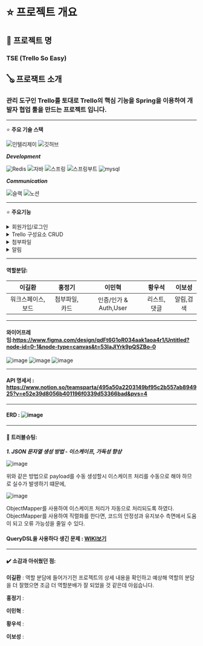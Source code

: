 # ⭐ 프로젝트 개요 

## 🧾 **프로젝트 명**

### TSE (Trello So Easy)

## 🪕 **프로잭트 소개**

### 관리 도구인 Trello를 토대로 Trello의 핵심 기능을 Spring을 이용하여 개발자 협업 툴을 만드는 프로젝트 입니다.
---

⭐ **주요 기술 스택**

![인텔리제이](https://img.shields.io/badge/IntelliJ_IDEA-000000.svg?style=for-the-badge&logo=intellij-idea&logoColor=white)
![깃허브](https://img.shields.io/badge/GitHub-100000?style=for-the-badge&logo=github&logoColor=white)

***Development***
    
![Redis](https://img.shields.io/badge/Redis-DC382D?style=for-the-badge&logo=redis&logoColor=white)
![자바](https://img.shields.io/badge/Java-ED8B00?style=for-the-badge&logo=openjdk&logoColor=white)
![스프링](https://img.shields.io/badge/Spring-6DB33F?style=for-the-badge&logo=spring&logoColor=white)
![스프링부트](https://img.shields.io/badge/Spring-6DB33F?style=for-the-badge&logo=springboot&logoColor=white)
![mysql](https://img.shields.io/badge/MySQL-00000F?style=for-the-badge&logo=mysql&logoColor=white) <p>
***Communication***

![슬랙](https://img.shields.io/badge/Slack-4A154B?style=for-the-badge&logo=slack&logoColor=white)
![노션](https://img.shields.io/badge/Notion-000000?style=for-the-badge&logo=notion&logoColor=white)

---

⭐ **주요기능**

<details>
<summary>회원가입/로그인</summary>

* 회원가입
* 회원 정보 수정
* 회원 탈퇴
* 멤버 등록
* 유저 권한/멤버 역할: 유저의 권한을 USER/ADMIN 으로 나누어 ADMIN 만 워크스페이스를 생성할 수 있게 구현했고,
  워크스페이스 내부에서는 멤버역할을 설정해
  (USER:읽기 전용/ADMIN:워크스페이스 삭제 제외 모든기능 사용가능/OWNER:워크스페이스를 생성한 사람으로 이 사람만 워크스페이스 삭제가 가능하고 OWNER는 워크스페이스 내에서 한명만 가능)
  멤버역할과 유저 권한을 구현 했습니다.

* 

</details>

<details>
<summary>Trello 구성요소 CRUD</summary>

* 워크스페이스 생성 : 권한이 있는 유저만 워크스페이스 생성 및 삭제가 가능하다.
* 워크스페이스 삭제 : 권한이 있는 유저만 워크스페이스 생성 및 삭제가 가능하다.
* 보드 생성 : 보드를 생성해 리스트와 카드를 생성 할 수 있습니다.
* 보드 닫기 : 보드를 닫아 아카이브 기능을 사용할 수 있습니다 업데이트 불가
* 보드 닫기취소 : 보드를 닫는 작업을 취소할 수 있습니다
* 보드 조회하기 : 보드에 존재하는 리스트와 그 하위에 존재하는 카드를 리스트로 확인 할 수 있습니다.
* 리스트 생성 : 리스트를 생성해 하위에 카드를 작성할 수 있고 순서를 변경할 수 있습니다.
* 카드 기능 : 리스트에 카드를 생성해 내용,첨부파일,댓글을 작성하고 이모지를 달 수 있습니다. 카드의 순서를 변경할 때 업데이트 쿼리를 사용해 데이터베이스의 쿼리 수를 최소화 했습니다.
* 댓글 달기 : 카드에 댓글을 생성하고 삭제 할 수 있습니다.
* 이모지 달기 : 댓글에 이모지를 달고 삭제 할 수 있습니다.

</details>

<details>
<summary>첨부파일</summary>

* ## AWS를 이용한 첨부파일 저장
* AWS S3는 안정적이고 확장 가능한 클라우드 스토리지 서비스이다.
* 대용량 데이터를 쉽게 저장하고 관리할 수 있으며, 높은 가용성과 보안성 덕분에 많은 기업에서 파일 저장소로 사용한다.

* ## AWS 장 · 단점

### 장점

확장성: 사용량이 증가해도 성능 저하 없이 확장이 가능하다.  
가용성: S3는 높은 가용성을 제공하며, 데이터를 안전하게 백업하고 보관할 수 있다.  
비용 효율성: 사용한 만큼만 요금을 지불하는 Pay-as-you-go 모델로 운영된다.  
보안: 다양한 암호화 및 접근 제어 기능을 통해 데이터를 안전하게 보호한다.  
통합성: 다른 AWS 서비스와 쉽게 통합되어 기능 확장이 용이하다.

### 단점

초기 설정 복잡성: IAM(Identity and Access Management) 등 보안 설정이 복잡할 수 있다.  
비용 관리 어려움: 사용량이 많아질수록 비용이 증가할 수 있어 관리가 필요하다.  

### AWS를 선택한 이유  
가용성과 확장성이 뛰어나 대규모 파일 저장에 적합하다. 또한, AWS SDK를 사용하여 Spring Boot 애플리케이션과 쉽게 통합할 수 있어 개발 시간과 유지보수에 효율적이다. 높은 보안성을 제공해 사용자가
안심하고 데이터를 저장할 수 있다.

### 구현코드
S3에 파일을 업로드하기 위해 AmazonS3 객체를 사용하여 파일을 저장하고, 업로드된 파일의 URL을 데이터베이스에 저장하는 구조로 구현했다. 파일 확장자와 크기를 체크하는 로직을 통해 보안성을 높였고, 최대
파일 크기를 5MB로 제한했다.
```
 public File uploadFiles(Long sourceId, List<MultipartFile> files, FileEnum fileFolder) throws IOException {

        // 지원되는 파일 확장자 리스트
        List<String> allowedFileTypes = Arrays.asList("image/jpeg", "image/png", "application/pdf", "text/csv");
        // 최대 파일 크기: 5MB
        long maxFileSize = 5 * 1024 * 1024;

        for (MultipartFile file : files) {


            if (file.getSize() > maxFileSize) {
                throw new ApiException(ErrorStatus._FILE_SIZE_OVER_ERROR);
            }

            // 파일 형식 체크
            if (!allowedFileTypes.contains(file.getContentType())) {
                throw new ApiException(ErrorStatus._FILE_TYPE_MISS_MATCH);
            }

            String fileName = generateFileName(file);
            String fileKey = fileFolder + "/" + fileName;

            ObjectMetadata metadata = new ObjectMetadata();
            metadata.setContentLength(file.getSize());
            metadata.setContentType(file.getContentType());

            try (InputStream inputStream = file.getInputStream()) {
                PutObjectRequest putObjectRequest = new PutObjectRequest(bucketName, fileKey, inputStream, metadata);
                amazonS3.putObject(putObjectRequest);
            }
            String url = amazonS3.getUrl(bucketName, fileKey).toString();
            File image = File.of(url, sourceId, fileFolder);
            fileRepository.save(image);
        }
        return null;
    }


    private String generateFileName(MultipartFile file) {
        return UUID.randomUUID().toString() + "-" + file.getOriginalFilename().replace(" ", "_");
    }
```

### 설명:
uploadFiles 메서드는 파일을 업로드하는 핵심 기능이다.  
파일 형식과 크기를 먼저 확인한다.  
파일 이름은 UUID로 고유하게 생성한다.  
AWS S3에 파일을 업로드한 후, 파일의 URL을 받아온다.  
최종적으로 파일 정보를 데이터베이스에 저장한다.  
이 과정에서 S3 버킷의 이름과 업로드할 파일 폴더를 조합하여 fileKey를 생성하며, 이 키를 통해 나중에 파일을 검색하거나 삭제할 수 있다.  


</details>

<details>
<summary>알림</summary>




    public void notifyMemberAdded(MemberAddedNotificationRequestDto memberAddedNotificationRequestDto) {
        String message = String.format("%s님이 워크스페이스에 입장하셨습니다.. WorkSpace ID : %d", memberAddedNotificationRequestDto.getNickname(),
                memberAddedNotificationRequestDto.getWorkSpaceId()
        );
        discordSender.sendNotification(message);
    }
    

    
```

@Component
@AllArgsConstructor
public class DiscordNotificationSender implements NotificationSender {

    private final RestTemplate restTemplate;
    private final ObjectMapper objectMapper;
    private final String discordWebhookUrl =
            "https://discordapp.com/api/webhooks/1295553870671646791/ETFI6_Nw2-87wzm7iXl1-tG36OBOgXbO5fV1E6EwXXriNMGJ0ky92rajvpRfwCmA4PyC";
//    private static final Logger logger = LoggerFactory.getLogger(DiscordNotificationSender.class);



    public ApiResponse sendNotification(String message) {

        Map<String, String> payloadMap = new HashMap<>();
        payloadMap.put("content", message);
        String payload;
        try {
            // ObjectMapper를 사용하여 Map을 JSON 문자열로 변환
            payload = objectMapper.writeValueAsString(payloadMap);
        } catch (JsonProcessingException e) {
            return ApiResponse.createError("메시지 변환에 실패하였습니다.", 500);
        }
        // http 헤더 설정
        HttpHeaders headers = new HttpHeaders();
        headers.setContentType(MediaType.APPLICATION_JSON);

        // http 요청본문, 헤더를 포함한  httpEntity 생성
        HttpEntity<String> request = new HttpEntity<>(payload, headers);

        try {
            restTemplate.postForObject(discordWebhookUrl, request, String.class);
//            logger.info("알림이 성공적으로 전송되었습니다: {}", message);
            return ApiResponse.createSuccess("알림이 성공적으로 전송되었습니다.", 200, message);
        } catch (RestClientException e) {
//            logger.error("알림 전송 실패 : {}", e.getMessage());
            return ApiResponse.createError("알림 전송에 실패하였습니다.", 500);
        }
    }
}
```


### 설명 :
중요 이벤트에 대한 변경이 이루어진 서비스 로직에 알림을 호출하도록 로직을 통해서, NotificationService의 로직의 메서드를 통해 해당 URL로 실시간 알림이 전송되는 기능

</details>




----
#### 역할분담:
|                 이길환                  |                 홍정기                  |                   이민혁                    |                     황우석                      |                       이보성                        |
|:------------------------------------:|:------------------------------------:|:----------------------------------------:|:--------------------------------------------:|:------------------------------------------------:|
| 워크스페이스, 보드 | 첨부파일, 카드 | 인증/인가 & Auth,User | 리스트,댓글 | 알림,검색 |


</details>


----
#### 와이어프레임:https://www.figma.com/design/qdFt6G1oR034aak1aoa4r1/Untitled?node-id=0-1&node-type=canvas&t=53IaJlYrk9pQSZBo-0
![image](https://github.com/user-attachments/assets/1dc14442-9824-4f50-bec5-6f8420bce43a)
![image](https://github.com/user-attachments/assets/02e4dd06-f83a-4c13-9ef3-274e89f1eaa8)
![image](https://github.com/user-attachments/assets/9910e226-0296-4ad4-9c3b-7cb993a45f0a)

----

#### API 명세서 : https://www.notion.so/teamsparta/495a50a2203149bf95c2b557ab894925?v=e52e39d8056b401196f0339d53366bad&pvs=4


----
#### ERD : ![image](https://github.com/user-attachments/assets/49523ca7-c988-43b1-a4c8-1152e45018cc)



----
#### 📢 트러블슈팅:
***1. JSON 문자열 생성 방법 - 이스케이프, 가독성 향상***

   ![image](https://github.com/user-attachments/assets/c0c32fd2-6108-4bd5-a6a9-140b94ec9b70)
   
   위와 같은 방법으로 payload를 수동 생성할시 이스케이프 처리를 수동으로 해야 하므로 실수가 발생하기 떄문에,

   ![image](https://github.com/user-attachments/assets/a10368c6-777c-448c-b618-df1020c129da)

   ObjectMapper를 사용하여 이스케이프 처리가 자동으로 처리되도록 하였다.
   ObjectMapper를 사용하여 직렬화를 한다면, 코드의 안정성과 유지보수 측면에서 도움이 되고 오류 가능성을 줄일 수 있다.

#### QueryDSL을 사용하다 생긴 문제 : [WIKI보기](https://github.com/TrelloSoEasy/Project_TSE/wiki/queryDSL%EC%9D%84-%EC%9E%91%EC%84%B1%ED%95%98%EB%8B%A4%EA%B0%80-%EC%83%9D%EA%B8%B4%EB%AC%B8%EC%A0%9C)

----
#### ✔️ 소감과 아쉬웠던 점:
**이길환** : 역할 분담에 들어가기전 프로젝트의 상세 내용을 확인하고 예상해 역할의 분담을 더 잘했으면 조금 더 역할분배가 잘 되었을 것 같은데 아쉽습니다.

**홍정기** :

**이민혁** : 

**황우석** : 

**이보성** :








